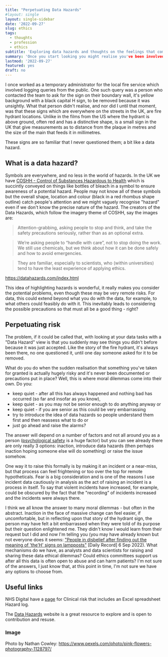 ```yaml
---
title: "Perpetuating Data Hazards"
#layout: single
layout: single-sidebar
date: '2022-09-27'
slug: ethics
tags:
  - thoughts
  - profession
  - ethics
subtitle: 'Exploring data hazards and thoughts on the feelings that come from seeing them clearly'
summary: 'Once you start looking you might realise you've been involved with a data hazard for a very long time.'
lastmod: '2022-09-27'
featured: yes
draft: no
---
```


I once worked as a temporary administrator for the local fire service which involved logging queries from the public. One such query was a person who contacted the team to ask for the sign on their boundary wall, it's yellow background with a black capital H sign, to be removed because it was unsightly. What that person didn't realise, and nor did I until that moment, was that these signs which are everywhere on the streets in the UK, are fire hydrant locations. Unlike in the films from the US where the hydrant is above ground, often red and has a distinctive shape, is a small sign in the UK that give measurements as to distance from the plaque in metres and the size of the main that feeds it in millimetres. 

These signs are so familiar that I never questioned them; a bit like a data hazard.

## What is a data hazard?

Symbols are everywhere, and no less in the world of hazards. In the UK we have [COSHH - Control of Substances Hazardous to Health](https://datahazards.com/index.html) which is succintly conveyed on things like bottles of bleach in a symbol to ensure awareness of a potential hazard. People may not know all of these symbols but the overall shape, location and colour (black in a red rhombus shape outline) catch people's attention and we might vaguely recognise "hazard" even if we don't know the precise nature of the hazard. The creators of the Data Hazards, which follow the imagery theme of COSHH, say the images are:

> Attention-grabbing, asking people to stop and think, and take the safety precautions seriously, rather than as an optional extra.

> We’re asking people to “handle with care”, not to stop doing the work. We still use chemicals, but we think about how it can be done safely and how to avoid emergencies.

> They are familiar, especially to scientists, who (within universities) tend to have the least experience of applying ethics.

https://datahazards.com/index.html

This idea of highlighting hazards is wonderful, it really makes you consider the potential problems, even though these may be very remote risks. For data, this could extend beyond what you do with the data, for example, to what others could feasibly do with it. This inevitably leads to considering the possible precautions so that must all be a good thing - right?

## Perpetuating risk

The problem, if it could be called that, with looking at your data tasks with a "Data Hazard" view is that you suddenly may see things you didn't before because it was just accepted. Like the story of the fire hydrant, it's always been there, no one questioned it, until one day someone asked for it to be removed.

What do you do when the sudden realisation that something you've taken for granted is actually hugely risky and it's never been documented or precautions put in place? Well, this is where moral dilemmas come into their own. Do you:

* keep quiet - after all this has always happened and nothing bad has occurred (so far and insofar as you know), 
* keep quiet - as you may not be senior enough to do anything anyway or 
* keep quiet - if you are senior as this could be very embarrassing
* try to introduce the idea of data hazards so people understand them first and then reassess what to do or
* just go ahead and raise the alarms?

The answer will depend on a number of factors and not all around you as a person ([psychological safety](https://en.wikipedia.org/wiki/Psychological_safety) is a huge factor) but you can see already there are only really 3 options: inaction, introduce data hazards (then perhaps inaction hoping someone else will do something) or raise the issue somehow. 

One way it to raise this formally is by making it an incident or a near-miss, but that process can feel frightening or too over the top for remote hypotheticals. Fear is a big consideration and is one of the reasons I use incident data cautiously in analysis as the act of raising an incident is a process in itself. To say that violent incidents have increased, for example, could be obscured by the fact that the "recording" of incidents increased and the incidents were always there. 

I think we all know the answer to many moral dilemmas - but often in the abstract. Inaction in the face of massive change can feel easier, if uncomfortable, but in reflecting upon that story of the hydrant sign, the person may have felt a bit embarrassed when they were told of its purpose but their question enlightened me. They didn't know I would learn from their request but I did and now I'm telling you (you may have already known but not everyone does it seems: ["People in disbelief after finding out the meaning of 'the'H' signs on lampposts"](https://www.dailyrecord.co.uk/lifestyle/people-disbelief-after-just-finding-27918029) [Daily Record] 6 Sep 2022). What mechanisms do we have, as analysts and data scientists for raising and sharing these data ethical dilemmas? Could ethics committees support us after all this data is often open to abuse and can harm patients? I'm not sure of the answers, I just know that, at this point in time, I'm not sure we have any options to choose from.


## Useful links

NHS Digital have a [page](https://digital.nhs.uk/services/clinical-safety/documentation) for Clinical risk that includes an Excel spreadsheet Hazard log.

The [Data Hazards](https://datahazards.com/contents/data-hazards.html) website is a great resource to explore and is open to contribution and resuse.

### Image

Photo by Nathan Cowley: https://www.pexels.com/photo/pink-flowers-photography-1128797/

